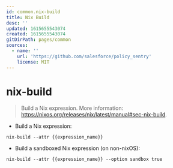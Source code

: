 ```yaml
---
id: common.nix-build
title: Nix Build
desc: ''
updated: 1615655543074
created: 1615655543074
gitDirPath: pages/common
sources:
  - name: ''
    url: 'https://github.com/salesforce/policy_sentry'
    license: MIT
---
```

# nix-build

> Build a Nix expression.
> More information: <https://nixos.org/releases/nix/latest/manual#sec-nix-build>.

- Build a Nix expression:

`nix-build --attr {{expression_name}}`

- Build a sandboxed Nix expression (on non-nixOS):

`nix-build --attr {{expression_name}} --option sandbox true`

